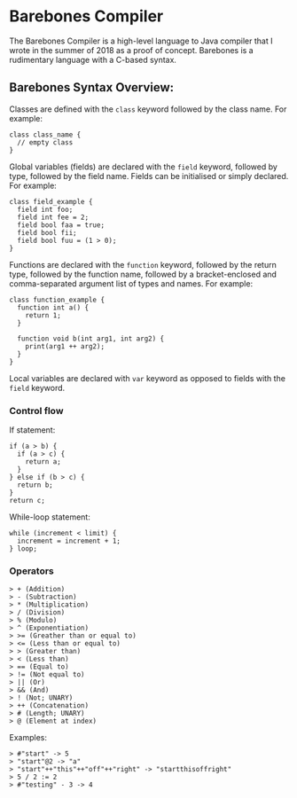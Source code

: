 # Barebones Compiler
The Barebones Compiler is a high-level language to Java compiler that I wrote in the summer of 2018 as a proof of concept.
Barebones is a rudimentary language with a C-based syntax.

## Barebones Syntax Overview:

Classes are defined with the `class` keyword followed by the class name. For example:

    class class_name {
      // empty class
    }

Global variables (fields) are declared with the `field` keyword, followed by type, followed by the field name.
Fields can be initialised or simply declared. For example:

    class field_example {
      field int foo;
      field int fee = 2;
      field bool faa = true;
      field bool fii;
      field bool fuu = (1 > 0);
    }
    
Functions are declared with the `function` keyword, followed by the return type, followed by the function name, 
followed by a bracket-enclosed and comma-separated argument list of types and names. For example:

    class function_example {
      function int a() {
        return 1;
      }
      
      function void b(int arg1, int arg2) {
        print(arg1 ++ arg2);
      }
    }

Local variables are declared with `var` keyword as opposed to fields with the `field` keyword.

### Control flow

If statement:

    if (a > b) {
      if (a > c) {
        return a;
      }
    } else if (b > c) {
      return b;
    }
    return c;

While-loop statement:

    while (increment < limit) {
      increment = increment + 1;
    } loop;

### Operators

    > + (Addition)
    > - (Subtraction)
    > * (Multiplication)
    > / (Division)
    > % (Modulo)
    > ^ (Exponentiation)
    > >= (Greather than or equal to)
    > <= (Less than or equal to)
    > > (Greater than)
    > < (Less than)
    > == (Equal to)
    > != (Not equal to)
    > || (Or)
    > && (And)
    > ! (Not; UNARY)
    > ++ (Concatenation)
    > # (Length; UNARY)
    > @ (Element at index)

Examples:

    > #"start" -> 5
    > "start"@2 -> "a"
    > "start"++"this"++"off"++"right" -> "startthisoffright"
    > 5 / 2 := 2
    > #"testing" - 3 -> 4

